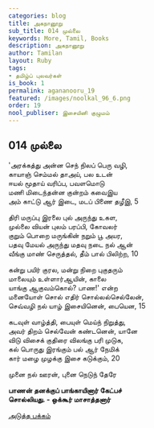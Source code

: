 ```yaml
---
categories: blog
title: அகநானூறு
sub_title: 014 முல்லை
keywords: More, Tamil, Books
description: அகநானூறு
author: Tamilan
layout: Ruby
tags:
- தமிழ்ப் புலவர்கள்
is_book: 1
permalink: agananooru_19
featured: /images/noolkal_96_6.png
order: 19
nool_publiser: இசையினி குழுமம்
---
```



## 014 முல்லை

'அரக்கத்து அன்ன செந் நிலப் பெரு வழி,  
காயாஞ் செம்மல் தாஅய், பல உடன்  
ஈயல் மூதாய் வரிப்ப, பவளமொடு  
மணி மிடைந்தன்ன குன்றம் கவைஇய  
அம் காட்டு ஆர் இடை, மடப் பிணை தழீஇ, 5

திரி மருப்பு இரலை புல் அருந்து உகள,  
முல்லை வியன் புலம் பரப்பி, கோவலர்  
குறும் பொறை மருங்கின் நறும் பூ அயர,  
பதவு மேயல் அருந்து மதவு நடை நல் ஆன்  
வீங்கு மாண் செருத்தல், தீம் பால் பிலிற்ற, 10

கன்று பயிர் குரல, மன்று நிறை புகுதரும்  
மாலையும் உள்ளார்ஆயின், காலை  
யாங்கு ஆகுவம்கொல்? பாண!' என்ற  
மனையோள் சொல் எதிர் சொல்லல்செல்லேன்,  
செவ்வழி நல் யாழ் இசையினென், பையென, 15

கடவுள் வாழ்த்தி, பையுள் மெய்ந் நிறுத்து,  
அவர் திறம் செல்வேன் கண்டனென், யானே  
விடு விசைக் குதிரை விலங்கு பரி முடுக,  
கல் பொருது இரங்கும் பல் ஆர் நேமிக்  
கார் மழை முழக்கு இசை கடுக்கும், 20

முனை நல் ஊரன், புனை நெடுந் தேரே

**பாணன் தனக்குப் பாங்காயினார் கேட்பச்  
சொல்லியது. - ஒக்கூர் மாசாத்தனார்**

[அடுத்த பக்கம்](agananooru_20)